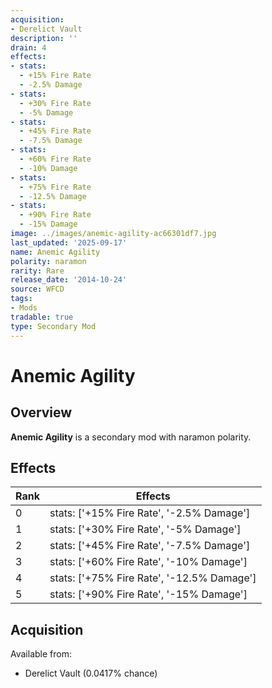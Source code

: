 ```yaml
---
acquisition:
- Derelict Vault
description: ''
drain: 4
effects:
- stats:
  - +15% Fire Rate
  - -2.5% Damage
- stats:
  - +30% Fire Rate
  - -5% Damage
- stats:
  - +45% Fire Rate
  - -7.5% Damage
- stats:
  - +60% Fire Rate
  - -10% Damage
- stats:
  - +75% Fire Rate
  - -12.5% Damage
- stats:
  - +90% Fire Rate
  - -15% Damage
image: ../images/anemic-agility-ac66301df7.jpg
last_updated: '2025-09-17'
name: Anemic Agility
polarity: naramon
rarity: Rare
release_date: '2014-10-24'
source: WFCD
tags:
- Mods
tradable: true
type: Secondary Mod
---
```


# Anemic Agility

## Overview

**Anemic Agility** is a secondary mod with naramon polarity.

## Effects

| Rank | Effects |
|------|----------|
| 0 | stats: ['+15% Fire Rate', '-2.5% Damage'] |
| 1 | stats: ['+30% Fire Rate', '-5% Damage'] |
| 2 | stats: ['+45% Fire Rate', '-7.5% Damage'] |
| 3 | stats: ['+60% Fire Rate', '-10% Damage'] |
| 4 | stats: ['+75% Fire Rate', '-12.5% Damage'] |
| 5 | stats: ['+90% Fire Rate', '-15% Damage'] |

## Acquisition

Available from:
- Derelict Vault (0.0417% chance)

